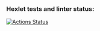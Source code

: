 ### Hexlet tests and linter status:
[![Actions Status](https://github.com/denbon05/devops-for-programmers-project-77/workflows/hexlet-check/badge.svg)](https://github.com/denbon05/devops-for-programmers-project-77/actions)